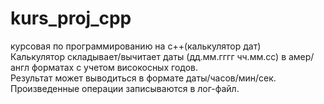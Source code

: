 # kurs_proj_cpp
курсовая по программированию на с++(калькулятор дат)<br>
Калькулятор складывает/вычитает даты (дд.мм.гггг чч.мм.сс) в амер/англ форматах с учетом високосных годов.<br> Результат может выводиться в формате даты/часов/мин/сек.<br> Произведенные операции записываются в лог-файл.
